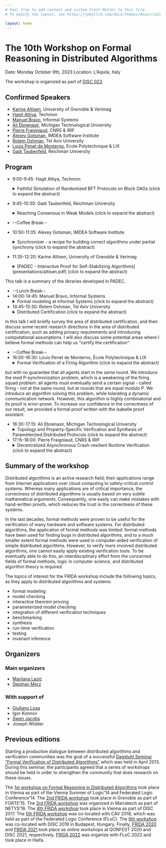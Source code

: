 ```yaml
---
# Feel free to add content and custom Front Matter to this file.
# To modify the layout, see https://jekyllrb.com/docs/themes/#overriding-theme-defaults

layout: home
---
```


# The 10th Workshop on Formal Reasoning in Distributed Algorithms

Date: Monday October 9th, 2023
Location: L'Aquila, Italy

The workshop is organized as part of [DISC 023](http://www.disc-conference.org).

## Confirmed Speakers

* [Karine Altisen](https://www-verimag.imag.fr/Karine-Altisen-102), University of Grenoble & Verimag
* [Hagit Attiya](https://hagit.net.technion.ac.il/), Technion
* [Manuel Bravo](https://angbrav.github.io/), Informal Systems
* [Ali Ebnenasir](https://www.mtu.edu/cs/department/people/faculty/ebnenasir/), Michigan Technological University
* [Pierre Fraigniaud](https://www.irif.fr/users/pierref/index), CNRS & IRIF
* [Alexey Gotsman](https://software.imdea.org/~gotsman/), IMDEA Software Institute
* [Rotem Oshman](https://www.cs.tau.ac.il/~roshman/), Tel Aviv University
* [Louis Penet de Monterno](https://www.lix.polytechnique.fr/member/443/view), Ecole Polytechnique & LIX
* [Gadi Taubenfeld](https://faculty.runi.ac.il/gadi/), Reichman University

<!--
## Attending via Zoom

For participants who cannot attend the workshop, in particular those affected by the situation in Israel, a [Zoom meeting](https://cnrs.zoom.us/j/93680383610?pwd=MkNhc0FFVzI3elVkSytrWFpYc2RxQT09) will be improvised as a degraded experience.

* Meeting ID: 936 8038 3610
* Passcode: 82DbPE
-->

## Program

* 9:00-9:45: Hagit Attiya, Technion
    <details>
    <summary>Faithful Simulation of Randomized BFT Protocols on Block DAGs (click to expand the abstract)</summary>
      <br>
      <p>
        Byzantine Fault-Tolerant (BFT) protocols that are based on Directed Acyclic Graphs (DAGs) are attractive due to their many advantages in asynchronous blockchain systems. Many DAG-based BFT protocols rely on randomization, since they are used for agreement and ordering of transaction, which cannot be achieved deterministically in asynchronous systems. Randomization is achieved either through local sources of randomness, or by employing shared objects that provide a common source of randomness, eg, common coins. This paper shows how to simulate DAG-based BFT protocols that use public coins and shared objects, like common coins. Our simulation is faithful in the sense that it precisely preserves the safety and liveness properties of the original BFT protocol, and in particular, their probability distribution.<br>

		Joint work with Constantin Enea and Shafik Nassar
      </p>
    </details>
* 9:45-10:30: Gadi Taubenfeld, Reichman University
    <details>
    <summary>Reaching Consensus in Weak Models (click to expand the abstract)</summary>
      <br>
      <p>
        I will present several results for the consensus and mutual exclusion problems in weak shared memory models (fully anonymous systems and contention-related crash failures) and discuss how formal methods can help us achieve such results.
      </p>
    </details>
* --Coffee Break--
* 10:50-11:35: Alexey Gotsman, IMDEA Software Institute
    <details>
    <summary>Synchronizer - a recipe for building correct algorithms under partial synchrony (click to expand the abstract)</summary>
      <br>
      <p>
        Due to the FLP impossibility result, consensus protocols usually guarantee liveness only when the network is synchronous, as formalized by the partial synchrony model. To this end, the protocols are structured into a sequence of views where a dedicated leader drives the protocol towards a decision. However, synchronizing processes in the same view is challenging and can be a source of subtle bugs. I will present a formal abstraction of a synchronizer, which encapsulates the required functionality and thereby simplifies the design of consensus protocols under partial synchrony and their proofs of correctness. Synchronizers can be used in settings with either crashes or Byzantine faults. In the talk I will illustrate their use by showing how to achieve consensus liveness in the presence of crash faults and intermittently connected channels - a setting often occurring in practical cloud deployments.
      </p>
    </details>
* 11:35-12:20: Karine Altisen, University of Grenoble & Verimag
    <details>
    <summary>[PADEC - Interactive Proof for Self-Stabilizing Algorithms](presentations/altisen.pdf) (click to expand the abstract)</summary>
      <br>
      <p>
        PADEC is a framework to build certified proofs of self-stabilizing algorithms using the Coq proof assistant. The framework includes the definition of the computational model, tools for time complexity and composition of algorithms, lemmas for common proof patterns and case studies. A constant purpose was to convince the designers that what we formally prove using PADEC is what they expect by using definitions that are (syntactically) as close as possible to their usual definitions.
      </p>
      <p>
This talk is a summary of the libraries developed in PADEC.
      </p>
    </details>
* --Lunch Break--
* 14:00-14:45: Manuel Bravo, Informal Systems
    <details>
    <summary>Formal modeling at Informal Systems (click to expand the abstract)</summary>
      <br>
      <p>
        In this talk, I will present how we use formal methods at Informal Systems. In particular, I will talk about formal modeling and Quint, a new specification language that combines the robust theoretical basis of the Temporal Logic of Actions (TLA) with state-of-the-art static analysis and development tooling. I will present several examples in which formal modeling proved to be useful in the software development process, and the challenges of using formal methods at Informal Systems.
      </p>
    </details>
* 14:45-15:30: Rotem Oshman, Tel Aviv University
    <details>
    <summary>Distributed Certification (click to expand the abstract)</summary>
      <br>
      <p>
        In distributed certification, our goal is to certify that a network has a certain desired property - e.g., the network is connected, or the internal states of its nodes encode a valid spanning tree of the network. To this end, we store a certificate at each node, and the nodes can then interact with one another in order to decide whether to accept or reject the certificates. Our goal is to minimize the length of the certificates, the number of rounds the nodes spend interacting with one another, and the amount of communication.
In this talk I will briefly survey the area of distributed certification, and then discuss some recent research directions in the area of distributed certification, such as  adding privacy requirements and introducing computational assumptions. I will also discuss some potential areas where I believe formal methods can help us "certify the certification".
      </p>
    </details>
* --Coffee Break--
* 16:00-16:30: Louis Penet de Monterno, École Polytechnique & LIX
    <details>
    <summary>Formal Verification of a Firing Algorithm (click to expand the abstract)</summary>
      <br>
      <p>
        We consider a distributed system that operates with synchronized rounds,
but with no guarantee that all agents start in the same round.
We introduce the mod P-synchronization problem, which is a weakening of the firing squad problem:
all agents must eventually send a certain signal - called firing - not at the same round, but at rounds that are equal modulo P.
We introduce an algorithm solving this problem, while tolerating a dynamic communication network.
However, this algorithm is highly combinatorial and its proof is error-prone.
To increase our confidence in the correctness of our result, we provided a formal proof written with the Isabelle proof assistant.
      </p>
    </details>
* 16:30-17:15: Ali Ebnenasir, Michigan Technological University
    <details>
    <summary>Topology and Property-Specific Verification and Synthesis of Parameterized Distributed Protocols (click to expand the abstract)</summary>
      <br>
      <p>
        Verification and Synthesis (V&S) of Parameterized Distributed Protocols (PDPs) are undecidable problems, in general. To get around this undecidability result, many methods focus on specific families of protocols and/or devise semi-algorithms for V&S of PDPs with an arbitrary topology and for general safety and liveness properties. Most of such methods create an abstract model and prove its correctness, which implies the correctness of the PDP. However, the construction of abstract models by itself is a tedious task, sometimes due to assuming that the topology of the PDP is arbitrary and the property of interest for verification could be anything. In this talk, I will present a novel topology and property-specific method for V&S of PDPs, where instead of building abstract models, we identify local characterization of global failures (e.g., deadlocks and livelocks) in the local state space of template processes. Ideally, if such local characterizations are necessary and sufficient (for the existence of global failures), then detecting them can be done locally. To mitigate the V&S problem further, we focus on identifying such local characterizations in PDPs with elementary topologies (e.g., ring, tree, mesh). I will also discuss the problem of correctness-preserving composition of PDPs with elementary topologies towards synthesizing more complicated topologies. Further, I will show how local characterizations of global deadlocks and livelocks can be useful in V&S of self-stabilizing PDPs.
      </p>
    </details>
* 17:15-18:00: Pierre Fraigniaud, CNRS & IRIF
    <details>
    <summary>Decentralized Asynchronous Crash-resilient Runtime Verification (click to expand the abstract)</summary>
      <br>
      <p>
        Runtime verification is a lightweight method for monitoring the formal specification of a system during its execution. It has recently been shown that a given state predicate can be monitored consistently by a set of crash-prone asynchronous distributed monitors observing the system, only if each monitor can emit verdicts taken from a large enough finite set. We revisit this impossibility result in the concrete context of linear-time logic (LTL) semantics for runtime verification, that is, when the correctness of the system is specified by an LTL formula on its execution traces. First, we show that monitors synthesized based on the 4-valued semantics of LTL (RV-LTL) may result in inconsistent distributed monitoring, even for some simple LTL formulas. More generally, given any LTL formula φ, we relate the number of different verdicts required by the monitors for consistently monitoring φ, with a specific structural characteristic of φ called its alternation number. Specifically, we show that, for every k≥0, there is an LTL formula φ with alternation number k that cannot be verified at runtime by distributed monitors emitting verdicts from a set of cardinality smaller than k+1. On the positive side, we define a family of logics, called distributed LTL (abbreviated as DLTL), parameterized by k≥0, which refines RV-LTL by incorporating 2k+4 truth values. Our main contribution is to show that, for every k≥0, every LTL formula φ with alternation number k can be consistently monitored by distributed monitors, each running an automaton based on a (k+4)-valued logic taken from the DLTL family.
      </p>
    </details>

## Summary of the workshop

Distributed algorithms is an active research field; their applications range
from Internet applications over cloud computing to safety-critical control
systems. Whereas many applications are of critical importance, the correctness
of distributed algorithms is usually based on very subtle mathematical
arguments. Consequently, one easily can make mistakes with hand-written proofs,
which reduces the trust in the correctness of these systems.

In the last decades, formal methods were proven to be useful for the
verification of many hardware and software systems. For distributed algorithms,
the application of formal methods was limited: formal methods have been used
for finding bugs in distributed algorithms, and to a much smaller extent formal
methods were used in computer-aided verification of simple distributed
algorithms. However, to verify more involved distributed algorithms, one cannot
easily apply existing verification tools. To be eventually able to do this, an
interdisciplinary effort from the concerned fields of formal methods, logic in
computer science, and distributed algorithm theory is required.

The topics of interest for the FRIDA workshop include the following topics, as
they apply to distributed algorithms and systems:

* formal modeling
* model checking
* interactive theorem proving
* parameterized model checking
* integration of different verification techniques
* benchmarking
* synthesis
* run-time verification
* testing
* invariant inference

## Organizers

### Main organizers
* [Marijana Lazić](https://www.cs.cit.tum.de/tcs/personen/marijana-lazic/#c26286)
* [Stephan Merz](https://members.loria.fr/Stephan.Merz/)

### With support of
* [Giuliano Losa](https://www.losa.fr/)
* Igor Konnov
* [Swen Jacobs](https://cispa.de/en/people/swen.jacobs)
* Joseph Widder

## Previous editions

Starting a productive dialogue between distributed algorithms and verification
communities was the goal of a successful [Dagstuhl Seminar “Formal Verification
of Distributed Algorithms”](https://www.dagstuhl.de/en/program/calendar/semhp/?semnr=13141)
which was held in April 2013. During this seminar,
the participants agreed that a series of workshops should be held in order to
strengthen the community that does research on these issues.

The [1st workshop on Formal Reasoning in Distributed
Algorithms](https://easychair.org/smart-program/VSL2014/FRIDA-index.html) took
place in Vienna as part of the Vienna Summer of Logic’14 and Federated Logic
Conference’14. The [2nd FRIDA
workshop](http://discotec2015.inria.fr/workshops/frida-2015/) took place in
Grenoble as part of FORTE’15. The [3rd FRIDA
workshop](https://forsyte.at/events/frida2016/) was organized in Marrakech as
part of NETYS’16. The [4th FRIDA
workshop](https://forsyte.at/events/frida2017/) took place in Vienna as part of
DISC 2017. The [5th FRIDA workshop](https://forsyte.at/events/frida2018/) was
co-located with CAV 2018, which was held as part of the Federated Logic
Conference (FLoC). The [6th
workshop](https://team.inria.fr/veridis/events/frida2019/) was co-located with
DISC 2019 in Budapest, Hungary. Finally, [FRIDA 2020](https://frida2020.galois.com/) and [FRIDA 2021](https://frida-2021.github.io) took place as online workshops at QONFEST 2020 and DISC 2021, respectively.
[FRIDA 2022](https://frida-2022.github.io) was organize with FLoC 2022 and took place in Haifa.
